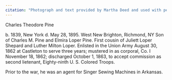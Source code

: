 ```yaml
---
citation: "Photograph and text provided by Martha Deed and used with permission."
---
```

Charles Theodore Pine 

b. 1839, New York d. May 28, 1895. West New Brighton, Richmond, NY Son of Charles M. Pine and Elmira Loper Pine. First cousin of Juliett Loper Shepard and Luther Milton Loper. Enlisted in the Union Army August 30, 1862 at Castleton to serve three years; mustered in as corporal, Co. I November 18, 1862; discharged October 1, 1863, to accept commission as second lietenant, Eighty-ninth U. S. Colored Troops. 

Prior to the war, he was an agent for Singer Sewing Machines in Arkansas.

